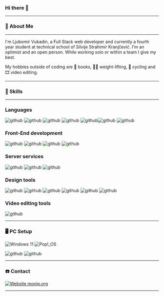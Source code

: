 ### Hi there 👋

---

### 👱 About Me 

---

I'm Ljubomir Vukadin, a Full Stack web developer and currently a fourth year student at technical school of Silvije Strahimir Kranjčević. I'm an optimist and an open person. While working solo or within a team I give my best.

My hobbies outside of coding are 📖 books, 🏋️‍♂️ weight-lifting, 🚴 cycling and 🎞️ video editing.  

---

### 🧰 Skills

---

### Languages

![github](https://img.shields.io/badge/HTML5-E34F26?style=for-the-badge&logo=html5&logoColor=white) ![github](https://img.shields.io/badge/CSS-239120?&style=for-the-badge&logo=css3&logoColor=white) ![github](https://img.shields.io/badge/Python-3776AB?style=for-the-badge&logo=python&logoColor=white) ![github](https://img.shields.io/badge/JavaScript-F7DF1E?style=for-the-badge&logo=JavaScript&logoColor=white) ![github](https://img.shields.io/badge/TypeScript-007ACC?style=for-the-badge&logo=typescript&logoColor=white)![github](https://img.shields.io/badge/Shell_Script-121011?style=for-the-badge&logo=gnu-bash&logoColor=white) ![github](https://img.shields.io/badge/PHP-777BB4?style=for-the-badge&logo=php&logoColor=white)

### Front-End development

![github](https://img.shields.io/badge/Django-092E20?style=for-the-badge&logo=django&logoColor=white) ![github](https://img.shields.io/badge/ThreeJS-000000?style=for-the-badge&logo=Three.js&logoColor=white) ![github](https://img.shields.io/badge/Vue.js-35495E?style=for-the-badge&logo=vue.js&logoColor=4FC08D) ![github](https://img.shields.io/badge/React-20232A?style=for-the-badge&logo=react&logoColor=61DAFB)

### Server services

![github](https://img.shields.io/badge/Heroku-430098?style=for-the-badge&logo=heroku&logoColor=white) ![github](https://img.shields.io/badge/Netlify-00C7B7?style=for-the-badge&logo=netlify&logoColor=white) ![github](https://img.shields.io/badge/Amazon_AWS-232F3E?style=for-the-badge&logo=amazon-aws&logoColor=white)

### Design tools

![github](https://img.shields.io/badge/Adobe%20Photoshop-31A8FF?style=for-the-badge&logo=Adobe%20Photoshop&logoColor=black) ![github](https://img.shields.io/badge/Adobe%20Illustrator-FF9A00?style=for-the-badge&logo=adobe%20illustrator&logoColor=white) ![github](https://img.shields.io/badge/Canva-%2300C4CC.svg?&style=for-the-badge&logo=Canva&logoColor=white) ![github](https://img.shields.io/badge/Figma-F24E1E?style=for-the-badge&logo=figma&logoColor=white) ![github](https://img.shields.io/badge/gimp-5C5543?style=for-the-badge&logo=gimp&logoColor=white) ![github](https://img.shields.io/badge/Inkscape-000000?style=for-the-badge&logo=Inkscape&logoColor=white) 

### Video editing tools

![github](https://img.shields.io/badge/Adobe%20after%20affects-CF96FD?style=for-the-badge&logo=Adobe%20after%20effects&logoColor=393665)

---

### :desktop_computer: PC Setup

![Windows 11](https://img.shields.io/badge/Windows%2011-%230079d5.svg?style=for-the-badge&logo=Windows%2011&logoColor=white) ![Pop!\_OS](https://img.shields.io/badge/Pop!_OS-48B9C7?style=for-the-badge&logo=Pop!_OS&logoColor=white)

![github](https://img.shields.io/badge/AMD-Ryzen_5_3600X-ED1C24?style=for-the-badge&logo=amd&logoColor=white) ![github](https://img.shields.io/badge/NVIDIA-GTX1060_3GB-76B900?style=for-the-badge&logo=nvidia&logoColor=white) 

---

### :phone: Contact

[![Website monip.org](https://img.shields.io/badge/LinkedIn-0077B5?style=for-the-badge&logo=linkedin&logoColor=white)](https://www.linkedin.com/in/ljubomir-vukadin-93125323b/)

---
